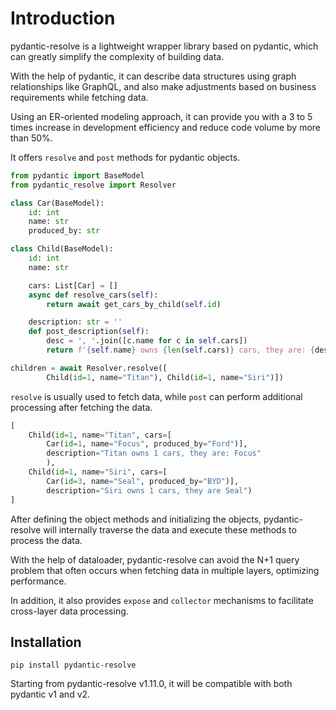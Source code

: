 # Introduction

pydantic-resolve is a lightweight wrapper library based on pydantic, which can greatly simplify the complexity of building data.

With the help of pydantic, it can describe data structures using graph relationships like GraphQL, and also make adjustments based on business requirements while fetching data.

Using an ER-oriented modeling approach, it can provide you with a 3 to 5 times increase in development efficiency and reduce code volume by more than 50%.

It offers `resolve` and `post` methods for pydantic objects.

```python
from pydantic import BaseModel
from pydantic_resolve import Resolver

class Car(BaseModel):
    id: int
    name: str
    produced_by: str

class Child(BaseModel):
    id: int
    name: str

    cars: List[Car] = []
    async def resolve_cars(self):
        return await get_cars_by_child(self.id)

    description: str = ''
    def post_description(self):
        desc = ', '.join([c.name for c in self.cars])
        return f'{self.name} owns {len(self.cars)} cars, they are: {desc}'

children = await Resolver.resolve([
        Child(id=1, name="Titan"), Child(id=1, name="Siri")])
```

`resolve` is usually used to fetch data, while `post` can perform additional processing after fetching the data.

```python
[
    Child(id=1, name="Titan", cars=[
        Car(id=1, name="Focus", produced_by="Ford")],
        description="Titan owns 1 cars, they are: Focus"
        ),
    Child(id=1, name="Siri", cars=[
        Car(id=3, name="Seal", produced_by="BYD")],
        description="Siri owns 1 cars, they are Seal")
]
```

After defining the object methods and initializing the objects, pydantic-resolve will internally traverse the data and execute these methods to process the data.

With the help of dataloader, pydantic-resolve can avoid the N+1 query problem that often occurs when fetching data in multiple layers, optimizing performance.

In addition, it also provides `expose` and `collector` mechanisms to facilitate cross-layer data processing.

## Installation

```
pip install pydantic-resolve
```

Starting from pydantic-resolve v1.11.0, it will be compatible with both pydantic v1 and v2.

